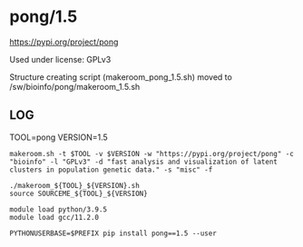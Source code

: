 pong/1.5
========================

<https://pypi.org/project/pong>

Used under license:
GPLv3


Structure creating script (makeroom_pong_1.5.sh) moved to /sw/bioinfo/pong/makeroom_1.5.sh

LOG
---


   TOOL=pong
    VERSION=1.5

    makeroom.sh -t $TOOL -v $VERSION -w "https://pypi.org/project/pong" -c "bioinfo" -l "GPLv3" -d "fast analysis and visualization of latent clusters in population genetic data." -s "misc" -f

    ./makeroom_${TOOL}_${VERSION}.sh
    source SOURCEME_${TOOL}_${VERSION}

    module load python/3.9.5
    module load gcc/11.2.0

    PYTHONUSERBASE=$PREFIX pip install pong==1.5 --user

